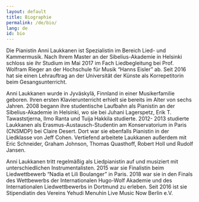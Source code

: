 ```yaml
---
layout: default
title: Biographie
permalink: /de/bio/
lang: de
id: bio
---
```


Die Pianistin Anni Laukkanen ist Spezialistin im Bereich Lied- und Kammermusik. Nach Ihrem Master an der Sibelius-Akademie in Helsinki schloss sie ihr Studium im Mai 2017 im Fach Liedbegleitung bei Prof. Wolfram Rieger an der Hochschule für Musik “Hanns Eisler” ab. Seit 2016 hat sie einen Lehrauftrag an der Universität der Künste als Korrepetitorin beim Gesangsunterricht.

Anni Laukkanen wurde in Jyväskylä, Finnland in einer Musikerfamilie geboren. Ihren ersten Klavierunterricht erhielt sie bereits im Alter von sechs Jahren. 2008 begann ihre studentische Laufbahn als Pianistin an der Sibelius-Akademie in Helsinki, wo sie bei Juhani Lagerspetz, Erik T. Tawaststjerna, Ilmo Ranta und Tuija Hakkila studierte. 2012- 2013 studierte Laukkanen als Erasmus-Austausch-Studentin am Konservatorium in Paris (CNSMDP) bei Claire Desert. Dort war sie ebenfalls Pianistin in der Liedklasse von Jeff Cohen. Vertiefend arbeitete Laukkanen außerdem mit Eric Schneider, Graham Johnson, Thomas Quasthoff, Robert Holl und Rudolf Jansen.

Anni Laukkanen tritt regelmäßig als Liedpianistin auf und musiziert mit unterschiedlichen Instrumentalisten. 2015 war sie Finalistin beim Liedwettbewerb “Nadia et Lili Boulanger” in Paris. 2018 war sie in den Finals des Wettbewerbs der Internationalen Hugo-Wolf Akademie und des Internationalen Liedwettbewerbs in Dortmund zu erleben. Seit 2016 ist sie Stipendiatin des Vereins Yehudi Menuhin Live Music Now Berlin e.V. 
